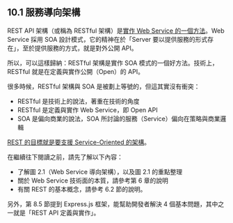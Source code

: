 ## 10.1 服務導向架構

REST API 架構（或稱為 RESTful 架構）是[實作 Web Service 的一個方法][1]。Web Service 採用 SOA 設計模式，它的精神在於「Server 要以提供服務的形式存在」，至於提供服務的方式，就是對外公開 API。

[1]: http://www.ibm.com/developerworks/webservices/library/ws-restful/ "RESTful Web services: The basics"

所以，可以這樣歸納：RESTful 架構是實作 SOA 模式的一個好方法。技術上，RESTful 就是在定義與實作公開（Open）的 API。

很多時候，RESTful 架構與 SOA 是被劃上等號的，但這其實沒有衝突：

- RESTful 是技術上的說法，著重在技術的角度
- RESTful 是定義與實作 Web Service，即 Open API
- SOA 是偏向商業的說法，SOA 所討論的服務（Service）偏向在策略與商業邏輯

[REST 的目標就是要支援 Service-Oriented 的架構][2]。

[2]: http://www.zdnet.com/7-reasons-service-oriented-architecture-and-rest-are-perfect-together-7000007706/ "7 reasons service oriented architecture and REST are perfect together"

在繼續往下閱讀之前，請先了解以下內容：

- 了解圖 2.1（Web Service 導向架構），以及圖 2.1 的重點整理
- 關於 Web Service 技術面的本質，請參考第 6 章的說明
- 有關 REST 的基本概念，請參考 6.2 節的說明。

另外，第 8.5 節提到 Express.js 框架，能幫助開發者解決 4 個基本問題，其中之一就是「REST API 定義與實作」。